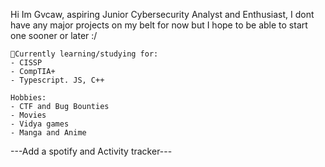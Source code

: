 
Hi Im Gvcaw, aspiring Junior Cybersecurity Analyst and Enthusiast, I dont have any major projects on my belt for now but I hope to be able to start one sooner or later :/ 

```
🎯Currently learning/studying for:
- CISSP
- CompTIA+
- Typescript. JS, C++

Hobbies:
- CTF and Bug Bounties
- Movies
- Vidya games
- Manga and Anime

```

---Add a spotify and Activity tracker---

